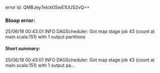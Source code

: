 error id: QMBJey7etck0SwE1UUS2vQ==
### Bloop error:

25/06/18 00:43:01 INFO DAGScheduler: Got map stage job 43 (count at main.scala:151) with 1 output partitions
#### Short summary: 

25/06/18 00:43:01 INFO DAGScheduler: Got map stage job 43 (count at main.scala:151) with 1 output pa...